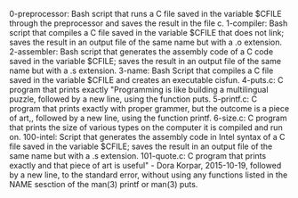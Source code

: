 0-preprocessor: Bash script that runs a C file saved in the variable $CFILE through the preprocessor and saves the result in the file c.
1-compiler: Bash script that compiles a C file saved in the variable $CFILE that does not link; saves the result in an output file of the same name but with a .o extension.
2-assembler: Bash script that generates the assembly code of a C code saved in the variable $CFILE; saves the result in an output file of the same name but with a .s extension.
3-name: Bash Script that compiles a C file saved in the variable $CFILE and creates an executable cisfun.
4-puts.c: C program that prints exactly "Programming is like building a multilingual puzzle, followed by a new line, using the function puts.
5-printf.c: C program that prints exactly with proper grammer, but the outcome is a piece of art,, followed by a new line, using the function printf.
6-size.c: C program that prints the size of various types on the computer it is compiled and run on.
100-intel: Script that generates the assembly code in Intel syntax of a C file saved in the variable $CFILE; saves the result in an output file of the same name but with a .s extension.
101-quote.c: C program that prints exactly and that piece of art is useful" - Dora Korpar, 2015-10-19, followed by a new line, to the standard error, without using any functions listed in the NAME sesction of the man(3) printf or man(3) puts.
